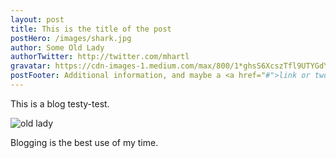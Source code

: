 ```yaml
---
layout: post
title: This is the title of the post
postHero: /images/shark.jpg
author: Some Old Lady
authorTwitter: http://twitter.com/mhartl
gravatar: https://cdn-images-1.medium.com/max/800/1*ghsS6XcszTfl9UTYGdYsSg.jpeg
postFooter: Additional information, and maybe a <a href="#">link or two</a>
---
```


This is a blog testy-test.

<img class="pull-left" src="https://cdn-images-1.medium.com/max/800/1*ghsS6XcszTfl9UTYGdYsSg.jpeg"
     alt="old lady">

Blogging is the best use of my time.
